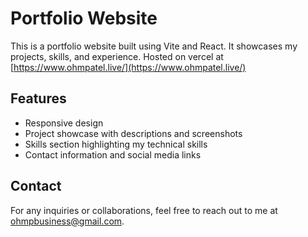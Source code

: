 # Portfolio Website

This is a portfolio website built using Vite and React. It showcases my projects, skills, and experience. Hosted on vercel at [https://www.ohmpatel.live/](https://www.ohmpatel.live/)

## Features

- Responsive design
- Project showcase with descriptions and screenshots
- Skills section highlighting my technical skills
- Contact information and social media links

## Contact

For any inquiries or collaborations, feel free to reach out to me at [ohmpbusiness@gmail.com](mailto:ohmpbusiness@gmail.com).
